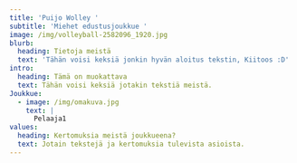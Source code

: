 ```yaml
---
title: 'Puijo Wolley '
subtitle: 'Miehet edustusjoukkue '
image: /img/volleyball-2582096_1920.jpg
blurb:
  heading: Tietoja meistä
  text: 'Tähän voisi keksiä jonkin hyvän aloitus tekstin, Kiitoos :D'
intro:
  heading: Tämä on muokattava
  text: Tähän voisi keksiä jotakin tekstiä meistä.
Joukkue:
  - image: /img/omakuva.jpg
    text: |
      Pelaaja1
values:
  heading: Kertomuksia meistä joukkueena?
  text: Jotain tekstejä ja kertomuksia tulevista asioista.
---
```


